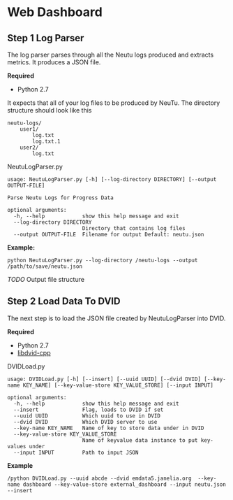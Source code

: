# Web Dashboard

## Step 1 Log Parser
The log parser parses through all the Neutu logs produced and extracts metrics. It produces a JSON file.

**Required**
* Python 2.7 

It expects that all of your log files to be produced by NeuTu. The directory structure should look like this

    neutu-logs/
        user1/
            log.txt
            log.txt.1
        user2/
            log.txt

NeutuLogParser.py

    usage: NeutuLogParser.py [-h] [--log-directory DIRECTORY] [--output OUTPUT-FILE]

    Parse Neutu Logs for Progress Data
    
    optional arguments:
      -h, --help            show this help message and exit
      --log-directory DIRECTORY
                            Directory that contains log files
      --output OUTPUT-FILE  Filename for output Default: neutu.json
      

**Example:**

    python NeutuLogParser.py --log-directory /neutu-logs --output /path/to/save/neutu.json
    
_TODO_ Output file structure

    
## Step 2 Load Data To DVID

The next step is to load the JSON file created by NeutuLogParser into DVID.

**Required**

* Python 2.7
* [libdvid-cpp](https://github.com/janelia-flyem/libdvid-cpp)

DVIDLoad.py

    usage: DVIDLoad.py [-h] [--insert] [--uuid UUID] [--dvid DVID] [--key-name KEY_NAME] [--key-value-store KEY_VALUE_STORE] [--input INPUT]

    optional arguments:
      -h, --help            show this help message and exit
      --insert              Flag, loads to DVID if set
      --uuid UUID           Which uuid to use in DVID
      --dvid DVID           Which DVID server to use
      --key-name KEY_NAME   Name of key to store data under in DVID
      --key-value-store KEY_VALUE_STORE
                            Name of keyvalue data instance to put key-values under
      --input INPUT         Path to input JSON

**Example**

    /python DVIDLoad.py --uuid abcde --dvid emdata5.janelia.org  --key-name dashboard --key-value-store external_dashboard --input neutu.json --insert

